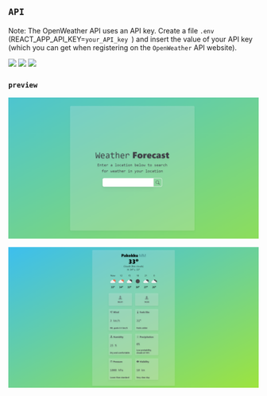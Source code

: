 ## `API` 
Note: The OpenWeather API uses an API key. Create a file `.env` (REACT_APP_API_KEY=`your_API_key `) and insert the value of your API key (which you can get when registering on the `OpenWeather` API website).



<img src="https://img.shields.io/badge/Tailwind CSS-06B6D4?style=for-the-badge&logo=Tailwind CSS&logoColor=008FC7"/> <img src="https://img.shields.io/badge/React-2C3454?style=for-the-badge&logo=React&logoColor=61DAFB"/>  <img src="https://img.shields.io/badge/TypeScript-3178C6?style=for-the-badge&logo=TypeScript&logoColor=008FC7"/>  

### `preview`

![desktop](https://github.com/Gamaunov/weather/blob/main/preview/weather-search.png)

![desktop](https://github.com/Gamaunov/weather/blob/main/preview/weather-city.png)




